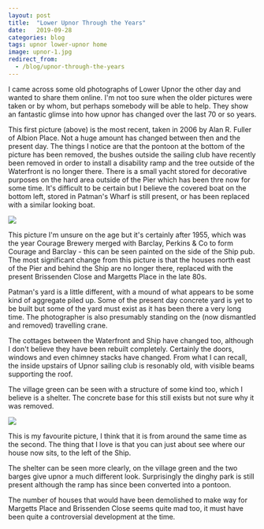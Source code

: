 ```yaml
---
layout: post
title:  "Lower Upnor Through the Years"
date:   2019-09-28
categories: blog
tags: upnor lower-upnor home
image: upnor-1.jpg
redirect_from:
  - /blog/upnor-through-the-years
---
```


I came across some old photographs of Lower Upnor the other day and wanted to share them online. I'm not too sure when the older pictures were taken or by whom, but perhaps somebody will be able to help. They show an fantastic glimse into how upnor has changed over the last 70 or so years.

This first picture (above) is the most recent, taken in 2006 by Alan R. Fuller of Albion Place. Not a huge amount has changed between then and the present day. The things I notice are that the pontoon at the bottom of the picture has been removed, the bushes outside the sailing club have recently been removed in order to install a disability ramp and the tree outside of the Waterfront is no longer there. There is a small yacht stored for decorative purposes on the hard area outside of the Pier which has been thre now for some time. It's difficult to be certain but I believe the covered boat on the bottom left, stored in Patman's Wharf is still present, or has been replaced with a similar looking boat.

![][upnor-2]

This picture I'm unsure on the age but it's certainly after 1955, which was the year Courage Brewery merged with Barclay, Perkins & Co to form Courage and Barclay - this can be seen painted on the side of the Ship pub. The most significant change from this picture is that the houses north east of the Pier and behind the Ship are no longer there, replaced with the present Brissenden Close and Margetts Place in the late 80s.

Patman's yard is a little different, with a mound of what appears to be some kind of aggregate piled up. Some of the present day concrete yard is yet to be built but some of the yard must exist as it has been there a very long time. The photographer is also presumably standing on the (now dismantled and removed) travelling crane.

The cottages between the Waterfront and Ship have changed too, although I don't believe they have been rebuilt completely. Certainly the doors, windows and even chimney stacks have changed. From what I can recall, the inside upstairs of Upnor sailing club is resonably old, with visible beams supporting the roof.

The village green can be seen with a structure of some kind too, which I believe is a shelter. The concrete base for this still exists but not sure why it was removed.

![][upnor-3]

This is my favourite picture, I think that it is from around the same time as the second. The thing that I love is that you can just about see where our house now sits, to the left of the Ship.

The shelter can be seen more clearly, on the village green and the two barges give upnor a much different look. Surprisingly the dinghy park is still present although the ramp has since been converted into a pontoon.

The number of houses that would have been demolished to make way for Margetts Place and Brissenden Close seems quite mad too, it must have been quite a controversial development at the time.

[upnor-1]: /assets/img/upnor-1.jpg
[upnor-2]: /assets/img/upnor-2.jpg
[upnor-3]: /assets/img/upnor-3.jpg